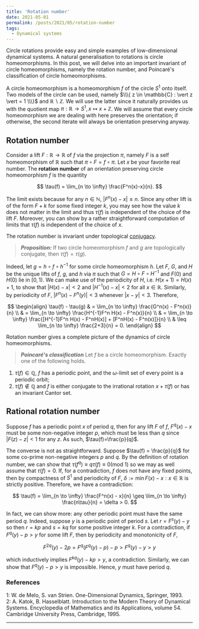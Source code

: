```yaml
---
title: 'Rotation number'
date: 2021-05-01
permalink: /posts/2021/05/rotation-number
tags:
  - Dynamical systems
---
```


Circle rotations provide easy and simple examples of low-dimensional dynamical systems. A natural generalisation to rotations is circle homeomorphisms. In this post, we will delve into an important invariant of circle homeomorphisms, namely the rotation number, and Poincaré's classification of circle homeomorphisms.

A circle homeomorphism is a homeomorphism $f$ of the circle $S^1$ onto itself. Two models of the circle can be used, namely $\\\{ z \in \mathbb{C} : \vert z \vert = 1 \\\}$ and $\mathbb{R}\backslash \mathbb{Z}$. We will use the latter since it naturally provides us with the quotient map $\pi: \mathbb{R} \to S^1, x \mapsto x + \mathbb{Z}$. We will assume that every circle homeomorphism we are dealing with here preserves the orientation; if otherwise, the second iterate will always be orientation preserving anyway.

## Rotation number

Consider a lift $F: \mathbb{R} \to \mathbb{R}$ of $f$ via the projection $\pi$, namely $F$ is a self homeomorphism of $\mathbb{R}$ such that $\pi \circ F = f \circ \pi$. Let $x$ be your favorite real number. The **rotation number** of an orientation preserving circle homeomorphism $f$ is the quantity

$$
\tau(f) = \lim_{n \to \infty} \frac{F^n(x)-x}{n}.
$$

The limit exists because for any $n \in \mathbb{N}$, $\vert F^n(x)-x \vert \leq n$. Since any other lift is of the form $F+k$ for some fixed integer $k$, you may see how the value $k$ does not matter in the limit and thus $\tau(f)$ is independent of the choice of the lift $F$. Moreover, you can show by a rather straightforward computation of limits that $\tau(f)$ is independent of the choice of $x$.

The rotation number is invariant under topological [conjugacy](/posts/2021/03/the-fundamentals-of-topological-dynamics).

> **_Proposition:_** If two circle homeomorphism $f$ and $g$ are topologically conjugate, then $\tau(f) = \tau(g)$.

Indeed, let $g=h\circ f \circ h^{-1}$ for some circle homeomorphism $h$. Let $F$, $G$, and $H$ be the unique lifts of $f$, $g$, and $h$ via $\pi$ such that $G = H \circ F \circ H^{-1}$ and $F(0)$ and $H(0)$ lie in $[0,1)$. We can make use of the periodicity of $H$, i.e. $H(x+1)=H(x)+1$, to show that $\vert H(x)-x \vert <2$ and $\vert H^{-1}(x)-x \vert <2$ for all $x \in \mathbb{R}$. Similarly, by periodicity of $F$, $\vert F^n(x) - F^n(y) \vert < 3$ whenever $\vert x - y \vert < 3$. Therefore,

$$
\begin{align}
\tau(f) - \tau(g) & = \lim_{n \to \infty} \frac{G^n(x) - F^n(x)}{n} \\
& = \lim_{n \to \infty} \frac{H^{-1}F^n H(x) - F^n(x)}{n} \\
& = \lim_{n \to \infty} \frac{[H^{-1}F^n H(x) - F^nH(x)] + [F^nH(x) - F^n(x)]}{n} \\
& \leq \lim_{n \to \infty}  \frac{2+3}{n} = 0.
\end{align}
$$

Rotation number gives a complete picture of the dynamics of circle homeomorphisms.

> **_Poincaré's classification_** Let $f$ be a circle homeomorphism. Exactly one of the following holds.
1. $\tau(f) \in \mathbb{Q}$, $f$ has a periodic point, and the $\omega$-limit set of every point is a periodic orbit;
2. $\tau(f) \not\in \mathbb{Q}$ and $f$ is either conjugate to the irrational rotation $x+\tau(f)$ or has an invariant Cantor set.

## Rational rotation number

Suppose $f$ has a periodic point $x$ of period $q$, then for any lift $F$ of $f$, $F^q(x)-x$ must be some non-negative integer $p$, which must be less than $q$ since $\vert F(z)-z \vert < 1$ for any $z$. As such, $\tau(f)=\frac{p}{q}$.

The converse is not as straightforward. Suppose $\tau(f) = \frac{p}{q}$ for some co-prime non-negative integers $p$ and $q$. By the definition of rotation number, we can show that $\tau(f^q) \equiv q\tau(f) \equiv 0 (\text{mod } 1)$ so we may as well assume that $\tau(f)=0$. If, for a contradiction, $f$ does not have any fixed points, then by compactness of $S^1$ and periodicity of $F$, $\delta := \min{ F(x)-x : x \in \mathbb{R}}$ is strictly positive. Therefore, we have a contradiction:

$$
\tau(f) = \lim_{n \to \infty} \frac{F^n(x) - x}{n} \geq \lim_{n \to \infty} \frac{n\tau}{n} = \delta > 0.
$$

In fact, we can show more: any other periodic point must have the same period $q$. Indeed, suppose $y$ is a periodic point of period $s$. Let $r = F^s(y)-y$ so then $r = kp$ and $s = kq$ for some positive integer $k$. For a contradiction, if $F^q(y)-p>y$ for some lift $F$, then by periodicity and monotonicity of $F$,

$$
F^{2q}(y)-2p = F^q (F^q(y)-p) -p > F^q(y)-y > y
$$

which inductively implies $F^{kq}(y)-kp > y$, a contradiction. Similarly, we can show that $F^q(y)-p>y$ is impossible. Hence, $y$ must have period $q$.



### References

<a name="fn1">1</a>: W. de Melo, S. van Strien. One-Dimensional Dynamics, Springer, 1993.  
<a name="fn2">2</a>: A. Katok, B. Hasselblatt. Introduction to the Modern Theory of Dynamical Systems. Encyclopedia of Mathematics and its Applications, volume 54. Cambridge University Press, Cambridge, 1995.  

------
